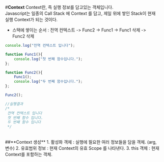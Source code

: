 #**Context**
Context란, 즉 실행 정보를 담고있는 객체입니다.<br>
Javascript는 일종의 Call Stack 에 Context 를 담고, 제일 위에 쌓인 Stack이 현재 실행 Context가 되는 것이다.<br>

* 스택에 쌓이는 순서 : 전역 컨텍스트 -> Func2 -> Func1 -> Func1 삭제 -> Func2 삭제
```javascript
console.log("전역 컨텍스트 입니다");

function Func1(){
    console.log("첫 번째 함수입니다.");
};

function Func2(){
    Func1();
    console.log("두 번째 함수입니다.");
};

Func2();

//실행결과
/*
 전역 컨텍스트 입니다
 첫 번째 함수 입니다.
 두 번째 함수 입니다
 */
```

<br>
##**Context 생성**
1. 활성화 객체 : 실행에 필요한 여러 정보들을 담을 객체. (arg, 변수)
2. 유효범위 정보 : 현재 Context의 유효 Scope 를 나타낸다.
3. this 객체 : 현재 Context를 포함하는 객체.

 
